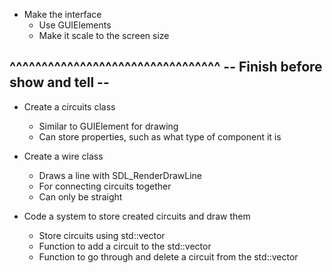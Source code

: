 - Make the interface
	- Use GUIElements
	- Make it scale to the screen size

^^^^^^^^^^^^^^^^^^^^^^^^^^^^^^^^^
-- Finish before show and tell --
---------------------------------

- Create a circuits class
	- Similar to GUIElement for drawing
	- Can store properties, such as what type of component it is

- Create a wire class
	- Draws a line with SDL_RenderDrawLine
	- For connecting circuits together
	- Can only be straight


- Code a system to store created circuits and draw them
	- Store circuits using std::vector
	- Function to add a circuit to the std::vector
	- Function to go through and delete a circuit from the std::vector
